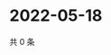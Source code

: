 # 2022-05-18

共 0 条

<!-- BEGIN WEIBO -->
<!-- 最后更新时间 Wed May 18 2022 11:16:29 GMT+0800 (China Standard Time) -->

<!-- END WEIBO -->
